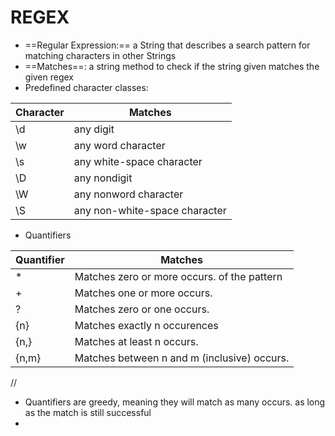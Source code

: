 # REGEX
- ==Regular Expression:== a String that describes a search pattern for matching characters in other Strings
- ==Matches==: a string method to check if the string given matches the given regex
- Predefined character classes:

| Character | Matches                       |
| --------- | ----------------------------- |
| \d        | any digit                     |
| \w        | any word character            |
| \s        | any white-space character     |
| \D        | any nondigit                  |
| \W        | any nonword character         |
| \S        | any non-white-space character |
- Quantifiers

| Quantifier | Matches                                     |
| ---------- | ------------------------------------------- |
| *          | Matches zero or more occurs. of the pattern |
| +          | Matches one or more occurs.                 |
| ?          | Matches zero or one occurs.                 |
| {n}        | Matches exactly n occurences                |
| {n,}       | Matches at least n occurs.                  |
| {n,m}      | Matches between n and m (inclusive) occurs. |
//
- Quantifiers are greedy, meaning they will match as many occurs. as long as the match is still successful
- 